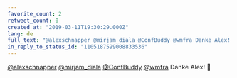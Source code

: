 ```yaml
---
favorite_count: 2
retweet_count: 0
created_at: "2019-03-11T19:30:29.000Z"
lang: de
full_text: "@alexschnapper @mirjam_diala @ConfBuddy @wmfra Danke Alex! 👋"
in_reply_to_status_id: "1105187599008833536"
---
```


[@alexschnapper](https://twitter.com/alexschnapper)
[@mirjam_diala](https://twitter.com/mirjam_diala)
[@ConfBuddy](https://twitter.com/ConfBuddy) [@wmfra](https://twitter.com/wmfra)
Danke Alex! 👋
